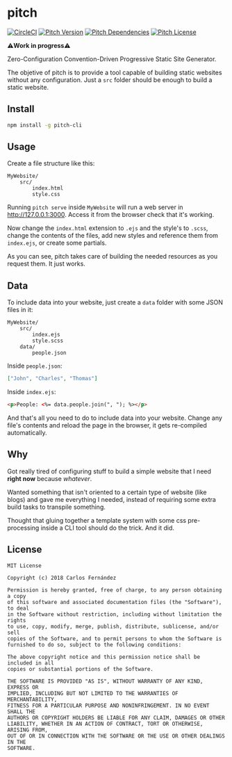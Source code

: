 # pitch #

[![CircleCI](https://circleci.com/gh/Sirikon/pitch.svg?style=svg)](https://circleci.com/gh/Sirikon/pitch)
[![Pitch Version](https://img.shields.io/npm/v/pitch-cli.svg)](https://www.npmjs.com/package/pitch-cli) 
[![Pitch Dependencies](https://david-dm.org/sirikon/pitch.svg)](https://david-dm.org/sirikon/pitch)
[![Pitch License](https://img.shields.io/npm/l/pitch-cli.svg)](https://github.com/Sirikon/pitch/blob/master/LICENSE)

⚠️**Work in progress**⚠️

Zero-Configuration Convention-Driven Progressive Static Site Generator.

The objetive of pitch is to provide a tool capable of building static websites without any configuration. Just a `src` folder should be enough to build a static website.

## Install ##

```bash
npm install -g pitch-cli
```

## Usage ##

Create a file structure like this:

```
MyWebsite/
    src/
        index.html
        style.css
```

Running `pitch serve` inside `MyWebsite` will run a web server in http://127.0.0.1:3000. Access it from the browser check that it's working.

Now change the `index.html` extension to `.ejs` and the style's to `.scss`, change the contents of the files, add new styles and reference them from `index.ejs`, or create some partials.

As you can see, pitch takes care of building the needed resources as you request them. It just works.

## Data ##

To include data into your website, just create a `data` folder with some JSON files in it:

```
MyWebsite/
    src/
        index.ejs
        style.scss
    data/
        people.json
```

Inside `people.json`:
```json
["John", "Charles", "Thomas"]
```

Inside `index.ejs`:
```html
<p>People: <%= data.people.join(", "); %></p>
```

And that's all you need to do to include data into your website. Change any file's contents and reload the page in the browser, it gets re-compiled automatically.

## Why ##

Got really tired of configuring stuff to build a simple website that I need **right now** because _whatever_.

Wanted something that isn't oriented to a certain type of website (like blogs) and gave me everything I needed, instead of requiring some extra build tasks to transpile something.

Thought that gluing together a template system with some css pre-processing inside a CLI tool should do the trick. And it did.

## License ##

```
MIT License

Copyright (c) 2018 Carlos Fernández

Permission is hereby granted, free of charge, to any person obtaining a copy
of this software and associated documentation files (the "Software"), to deal
in the Software without restriction, including without limitation the rights
to use, copy, modify, merge, publish, distribute, sublicense, and/or sell
copies of the Software, and to permit persons to whom the Software is
furnished to do so, subject to the following conditions:

The above copyright notice and this permission notice shall be included in all
copies or substantial portions of the Software.

THE SOFTWARE IS PROVIDED "AS IS", WITHOUT WARRANTY OF ANY KIND, EXPRESS OR
IMPLIED, INCLUDING BUT NOT LIMITED TO THE WARRANTIES OF MERCHANTABILITY,
FITNESS FOR A PARTICULAR PURPOSE AND NONINFRINGEMENT. IN NO EVENT SHALL THE
AUTHORS OR COPYRIGHT HOLDERS BE LIABLE FOR ANY CLAIM, DAMAGES OR OTHER
LIABILITY, WHETHER IN AN ACTION OF CONTRACT, TORT OR OTHERWISE, ARISING FROM,
OUT OF OR IN CONNECTION WITH THE SOFTWARE OR THE USE OR OTHER DEALINGS IN THE
SOFTWARE.
```
